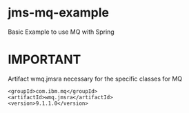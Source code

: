 # jms-mq-example
Basic Example to use MQ with Spring

# IMPORTANT
Artifact wmq.jmsra necessary for the specific classes for MQ

    <groupId>com.ibm.mq</groupId>
    <artifactId>wmq.jmsra</artifactId>
    <version>9.1.1.0</version>


